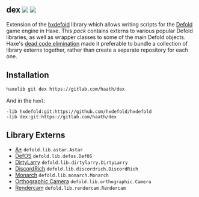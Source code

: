 dex
![](https://gitlab.com/haath/dex/badges/master/pipeline.svg)
![](https://img.shields.io/badge/license-MIT-blue.svg?style=flat)
---

Extension of the [hxdefold](https://github.com/hxdefold/hxdefold) library which allows writing scripts for the [Defold](https://defold.com/) game engine in Haxe.
This *pack* contains externs to various popular Defold libraries, as well as wrapper classes to some of the main Defold objects.
Haxe's [dead code elimination](https://haxe.org/manual/cr-dce.html) made it preferable to bundle a collection of library externs together, rather than create a separate repository for each one.


## Installation

```sh
haxelib git dex https://gitlab.com/haath/dex
```

And in the `hxml`:

```hxml
-lib hxdefold:git:https://github.com/hxdefold/hxdefold
-lib dex:git:https://gitlab.com/haath/dex
```


## Library Externs

- [A*](https://github.com/selimanac/defold-astar) `defold.lib.astar.Astar`
- [DefOS](https://github.com/subsoap/defos) `defold.lib.defos.DefOS`
- [DirtyLarry](https://github.com/andsve/dirtylarry) `defold.lib.dirtylarry.DirtyLarry`
- [DiscordRich](https://github.com/subsoap/discordrich) `defold.lib.discordrich.DiscordRich`
- [Monarch](https://github.com/britzl/monarch) `defold.lib.monarch.Monarch`
- [Orthographic Camera](https://github.com/britzl/defold-orthographic) `defold.lib.orthographic.Camera`
- [Rendercam](https://github.com/rgrams/rendercam) `defold.lib.rendercam.Rendercam`
